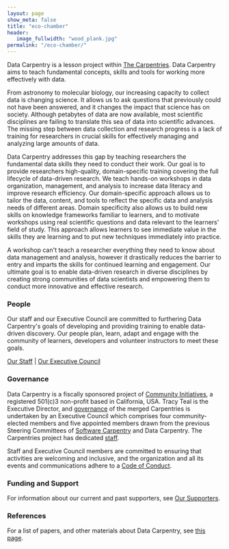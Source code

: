 ```yaml
---
layout: page
show_meta: false
title: "eco-chamber"
header:
   image_fullwidth: "wood_plank.jpg"
permalink: "/eco-chamber/"
---
```

Data Carpentry is a lesson project within [The Carpentries](https://carpentries.org). Data Carpentry aims to teach fundamental concepts, skills and tools for working more effectively with data.

From astronomy to molecular biology, our increasing capacity
to collect data is changing science. It allows us to ask questions that previously could 
not have been answered, and it changes the impact that science has on society.
Although petabytes of data are now available, most scientific disciplines are 
failing to translate this sea of data into scientific advances. The missing step between 
data collection and research progress is a lack of training for researchers in crucial 
skills for effectively managing and analyzing large amounts of data.

Data Carpentry addresses this gap by teaching researchers the fundamental data skills they 
need to conduct their work. Our goal is to provide researchers high-quality, domain-specific 
training covering the full lifecycle of data-driven research. We teach hands-on workshops in 
data organization, management, and analysis to increase data literacy and improve research 
efficiency. Our domain-specific approach allows us to tailor the data, content, and tools 
to reflect the specific data and analysis needs of different areas. Domain specificity also 
allows us to build new skills on knowledge frameworks familiar to learners, and to motivate 
workshops using real scientific questions and data relevant to the learners' field of study. 
This approach allows learners to see immediate value in the skills they are learning and to 
put new techniques immediately into practice. 

A workshop can't teach a researcher everything they need to know about data management and analysis, however it drastically reduces the barrier to entry and imparts the skills for continued learning and engagement. Our ultimate goal is to enable data-driven research in diverse disciplines by creating strong communities of data scientists and empowering them to conduct more innovative and effective research. 

### People

Our staff and our Executive Council are committed to furthering Data Carpentry's goals
of developing and providing training to enable data-driven discovery. Our
people plan, learn, adapt and engage
with the community of learners, developers and volunteer instructors to 
meet these goals.   

[Our Staff](https://carpentries.org/team/) | [Our Executive Council](https://carpentries.org/governance/)  

### Governance

Data Carpentry is a fiscally sponsored project of [Community Initiatives](http://communityin.org/), a registered 501(c)3 non-profit based in California, USA. Tracy Teal is the Executive Director, and [governance](https://carpentries.org/governance/) of the merged Carpentries is undertaken by an Executive Council which comprises four community-elected members and five appointed members drawn from the previous Steering Committees of [Software Carpentry](https://software-carpentry.org/) and Data Carpentry. The Carpentries project has dedicated [staff](https://carpentries.org/team/).

Staff and Executive Council members are committed to ensuring that activities are
welcoming and inclusive, and the organization and all its events and communications
adhere to a [Code of Conduct](https://docs.carpentries.org/topic_folders/policies/code-of-conduct.html).

### Funding and Support

For information about our current and past supporters, see [Our Supporters](https://carpentries.org/supporters/).

### References

For a list of papers, and other materials about Data Carpentry, see [this page](https://carpentries.org/citations/).
